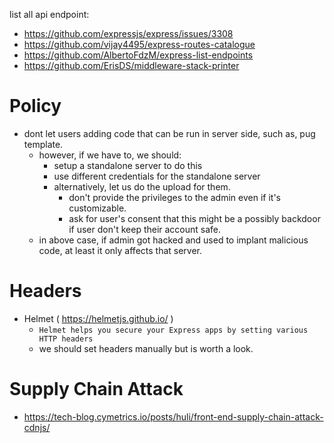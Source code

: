 
list all api endpoint:
 - https://github.com/expressjs/express/issues/3308
 - https://github.com/vijay4495/express-routes-catalogue
 - https://github.com/AlbertoFdzM/express-list-endpoints
 - https://github.com/ErisDS/middleware-stack-printer

# Policy

 - dont let users adding code that can be run in server side, such as, pug template.
   - however, if we have to, we should:
     - setup a standalone server to do this
     - use different credentials for the standalone server
     - alternatively, let us do the upload for them.
       - don't provide the privileges to the admin even if it's customizable.
       - ask for user's consent that this might be a possibly backdoor if user don't keep their account safe.
   - in above case, if admin got hacked and used to implant malicious code, at least it only affects that server.

# Headers

 - Helmet ( https://helmetjs.github.io/ )
   - `Helmet helps you secure your Express apps by setting various HTTP headers`
   - we should set headers manually but is worth a look.

# Supply Chain Attack

 - https://tech-blog.cymetrics.io/posts/huli/front-end-supply-chain-attack-cdnjs/
